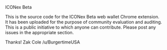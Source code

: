 ICONex Beta

This is the source code for the ICONex Beta web wallet Chrome extension. 
It has been uploaded for the purpose of community evaluation and auditing. 
This is a public initiative to which anyone can contribute.
Please post any issues in the appropriate section. 

Thanks!
Zak Cole
/u/BurgertimeUSA
